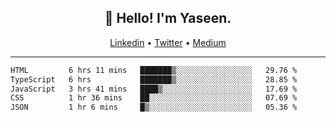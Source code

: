 <h2 align="center">👋 Hello! I'm Yaseen.</h2>
<p align="center">
  <a href="https://www.linkedin.com/in/yaseenkc/">Linkedin</a> •
  <a href="https://twitter.com/yaseeenkc">Twitter</a> •
  <a href="https://medium.com/@yaseen-kc">Medium</a>
</p>


<!--- 🔭 I’m currently working at []() as an  -->
<!--- - 💬 Ask me about **Javascript, React and Git** -->
<!--- - 📫 How to reach me: [@kc.yaseen](https://instagram.com/kc.yaseen) on Instagram -->
<!--- - ⚡ Fun fact: Big Fan of the :zap: emoji -->

-------

<!--START_SECTION:waka-->

```txt
HTML         6 hrs 11 mins   ███████▒░░░░░░░░░░░░░░░░░   29.76 %
TypeScript   6 hrs           ███████▒░░░░░░░░░░░░░░░░░   28.85 %
JavaScript   3 hrs 41 mins   ████▒░░░░░░░░░░░░░░░░░░░░   17.69 %
CSS          1 hr 36 mins    ██░░░░░░░░░░░░░░░░░░░░░░░   07.69 %
JSON         1 hr 6 mins     █▒░░░░░░░░░░░░░░░░░░░░░░░   05.36 %
```

<!--END_SECTION:waka-->
